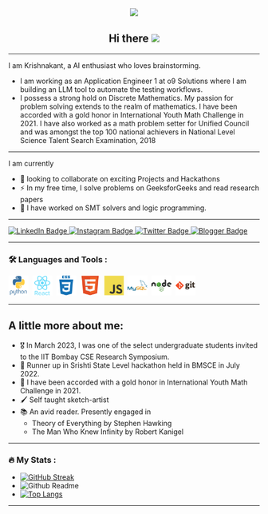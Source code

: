 <div id="header" align="center">
  <img src="https://media.giphy.com/media/M9gbBd9nbDrOTu1Mqx/giphy.gif" width="100"/>
</div>

<h2 align="center">Hi there  <img src="https://media.giphy.com/media/hvRJCLFzcasrR4ia7z/giphy.gif" width="30px"/></h1>
</h2>

---
I am Krishnakant, a AI enthusiast who loves brainstorming. 
- I am working as an Application Engineer 1 at o9 Solutions where I am building an LLM tool to automate the testing workflows.
- I possess a strong hold on Discrete Mathematics.
My passion for problem solving extends to the realm of mathematics. I have been accorded with a gold honor in International Youth Math Challenge in 2021. I have also worked as a math problem setter for Unified Council and was amongst the top 100 national achievers in National Level Science Talent Search Examination, 2018

--- 
I am currently 
- 👯 looking to collaborate on exciting Projects and Hackathons
- :zap: In my free time, I solve problems on GeeksforGeeks and read research papers
- :toolbox: I have worked on SMT solvers and logic programming.
  
---
<div id="badges">
  <a href="https://www.linkedin.com/in/krishnakant23">
    <img src="https://img.shields.io/badge/LinkedIn-blue?style=for-the-badge&logo=linkedin&logoColor=white" alt="LinkedIn Badge"/>
  </a>
  <a href="https://www.instagram.com/kkg_sketches/">
    <img src="https://img.shields.io/badge/Instagram-red?style=for-the-badge&logo=instagram&logoColor=white" alt="Instagram Badge"/>
  </a>
  <a href="https://twitter.com/krishna_kant23">
    <img src="https://img.shields.io/badge/Twitter-blue?style=for-the-badge&logo=twitter&logoColor=white" alt="Twitter Badge"/>
  </a>
  <a href="https://questformathin23.blogspot.com/">
    <img src="https://img.shields.io/badge/Blogger-red?style=for-the-badge&logo=blogger&logoColor=white" alt="Blogger Badge"/>
  </a>
</div>

---

### :hammer_and_wrench: Languages and Tools :
<div>
  <img src="https://github.com/devicons/devicon/blob/master/icons/python/python-original-wordmark.svg" title="Python" alt="Python" width="40" height="40"/>&nbsp;
  <img src="https://github.com/devicons/devicon/blob/master/icons/react/react-original-wordmark.svg" title="React" alt="React" width="40" height="40"/>&nbsp;
  <img src="https://github.com/devicons/devicon/blob/master/icons/css3/css3-plain-wordmark.svg"  title="CSS3" alt="CSS" width="40" height="40"/>&nbsp;
  <img src="https://github.com/devicons/devicon/blob/master/icons/html5/html5-original.svg" title="HTML5" alt="HTML" width="40" height="40"/>&nbsp;
  <img src="https://github.com/devicons/devicon/blob/master/icons/javascript/javascript-original.svg" title="JavaScript" alt="JavaScript" width="40" height="40"/>&nbsp;
  <img src="https://github.com/devicons/devicon/blob/master/icons/mysql/mysql-original-wordmark.svg" title="MySQL"  alt="MySQL" width="40" height="40"/>&nbsp;
  <img src="https://github.com/devicons/devicon/blob/master/icons/nodejs/nodejs-original-wordmark.svg" title="NodeJS" alt="NodeJS" width="40" height="40"/>&nbsp;
  <img src="https://github.com/devicons/devicon/blob/master/icons/git/git-original-wordmark.svg" title="Git" **alt="Git" width="40" height="40"/>
</div>

---
## A little more about me:
- :medal_military: In March 2023, I was one of the select undergraduate students invited to the IIT Bombay CSE Research Symposium.
- :2nd_place_medal: Runner up in Srishti State Level hackathon held in BMSCE in July 2022.
- :1st_place_medal: I have been accorded with a gold honor in International Youth Math Challenge in 2021. 
- :paintbrush: Self taught sketch-artist
- :books: An avid reader.
  Presently engaged in
  - Theory of Everything by Stephen Hawking
  - The Man Who Knew Infinity by Robert Kanigel
---

### :fire: My Stats :
- [![GitHub Streak](http://github-readme-streak-stats.herokuapp.com?user=kkg2001&theme=dark&background=000000)](https://git.io/streak-stats)
- ![Github Readme](https://github-readme-stats.vercel.app/api?username=kkg2001&show_icons=true&theme=dark&layout=compact)
- [![Top Langs](https://github-readme-stats.vercel.app/api/top-langs/?username=kkg2001&layout=compact&theme=vision-friendly-dark)](https://github.com/anuraghazra/github-readme-stats)
---
<p align="center">
<img align="center" src="https://komarev.com/ghpvc/?username=kkg2001&style=flat-square&color=blue" alt=""/></p>




